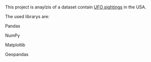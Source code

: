 This project is anaylzis of a dataset contain [UFO sightings](https://www.kaggle.com/datasets/NUFORC/ufo-sightings) in the USA.

The used librarys are:

Pandas

NumPy 

Matplotlib

Geopandas 

